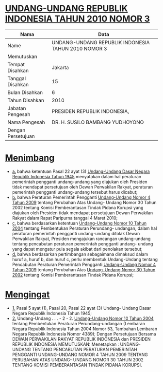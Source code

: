 # [UNDANG-UNDANG REPUBLIK INDONESIA TAHUN 2010 NOMOR 3](http://example.org/legal/document/uu/2010/3)

| Nama | Data |
| ------ | ----- |
|Name|UNDANG-UNDANG REPUBLIK INDONESIA TAHUN 2010 NOMOR 3|
|Memutuskan||
|Tempat Disahkan|Jakarta|
|Tanggal Disahkan|15|
|Bulan Disahkan|6|
|Tahun Disahkan|2010|
|Jabatan Pengesah|PRESIDEN REPUBLIK INDONESIA,|
|Nama Pengesah|DR. H. SUSILO BAMBANG YUDHOYONO|
|Dengan Persetujuan||
# [Menimbang](http://example.org/legal/document/uu/2010/3/menimbang)

* [a.](http://example.org/legal/document/uu/2010/3/menimbang/point/a) bahwa ketentuan Pasal 22 ayat (3) [Undang-Undang Dasar Negara Republik Indonesia Tahun 1945](http://example.org/legal/document/uu) menyatakan dalam hal peraturan pemerintah pengganti undang-undang yang diajukan oleh Presiden tidak mendapat persetujuan oleh Dewan Perwakilan Rakyat, peraturan pemerintah pengganti undang-undang tersebut harus dicabut;
* [b.](http://example.org/legal/document/uu/2010/3/menimbang/point/b) bahwa Peraturan Pemerintah Pengganti [Undang-Undang Nomor 4 Tahun 2009](http://example.org/legal/document/uu/2009/4) tentang Perubahan Atas Undang- Undang Nomor 30 Tahun 2002 tentang Komisi Pemberantasan Tindak Pidana Korupsi yang diajukan oleh Presiden tidak mendapat persetujuan Dewan Perwakilan Rakyat dalam Rapat Paripurna tanggal 4 Maret 2010;
* [c.](http://example.org/legal/document/uu/2010/3/menimbang/point/c) bahwa berdasarkan ketentuan [Undang-Undang Nomor 10 Tahun 2004](http://example.org/legal/document/uu/2004/10) tentang Pembentukan Peraturan Perundang- undangan, dalam hal peraturan pemerintah pengganti undang-undang ditolak Dewan Perwakilan Rakyat, Presiden mengajukan rancangan undang-undang tentang pencabutan peraturan pemerintah pengganti undang- undang yang dapat mengatur pula segala akibat dari penolakan tersebut;
* [d.](http://example.org/legal/document/uu/2010/3/menimbang/point/d) bahwa berdasarkan pertimbangan sebagaimana dimaksud dalam huruf a, huruf b, dan huruf c, perlu membentuk Undang-Undang tentang Pencabutan Peraturan Pemerintah Pengganti [Undang-Undang Nomor 4 Tahun 2009](http://example.org/legal/document/uu/2009/4) tentang Perubahan Atas [Undang-Undang Nomor 30 Tahun 2002](http://example.org/legal/document/uu/2002/30) tentang Komisi Pemberantasan Tindak Pidana Korupsi;
# [Mengingat](http://example.org/legal/document/uu/2010/3/mengingat)

* [1.](http://example.org/legal/document/uu/2010/3/mengingat/point/0001) Pasal 5 ayat (1), Pasal 20, Pasal 22 ayat (3) Undang- Undang Dasar Negara Republik Indonesia Tahun 1945;
* [2.](http://example.org/legal/document/uu/2010/3/mengingat/point/0002) Undang-Undang . . . - 2 - 2. [Undang-Undang Nomor 10 Tahun 2004](http://example.org/legal/document/uu/2004/10) tentang Pembentukan Peraturan Perundang-undangan (Lembaran Negara Republik Indonesia Tahun 2004 Nomor 53, Tambahan Lembaran Negara Republik Indonesia Nomor 4389); Dengan Persetujuan Bersama DEWAN PERWAKILAN RAKYAT REPUBLIK INDONESIA dan PRESIDEN REPUBLIK INDONESIA MEMUTUSKAN: Menetapkan : UNDANG-UNDANG TENTANG PENCABUTAN PERATURAN PEMERINTAH PENGGANTI UNDANG-UNDANG NOMOR 4 TAHUN 2009 TENTANG PERUBAHAN ATAS UNDANG- UNDANG NOMOR 30 TAHUN 2002 TENTANG KOMISI PEMBERANTASAN TINDAK PIDANA KORUPSI.
